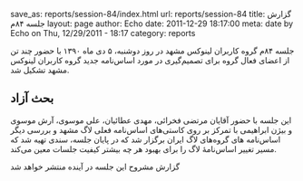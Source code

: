 save_as: reports/session-84/index.html
url: reports/session-84
title: گزارش جلسه ۸۴م
layout: page
author: Echo
date: 2011-12-29 18:17:00
meta: date by Echo on Thu, 12/29/2011 - 18:17
category: reports

جلسه ۸۴م گروه کاربران لینوکس مشهد در روز دوشنبه، ۵ دی ماه ۱۳۹۰ با حضور چند تن
از اعضای فعال گروه برای تصمیم‌گیری در مورد اسا‌س‌نامه جدید گروه کاربران لینوکس
مشهد تشکیل شد.


<!--more-->


## بحث آزاد
این جلسه با حضور آقایان مرتضی فخرائی، مهدی عطائیان، علی موسوی، آرش موسوی و
بیژن ابراهیمی با تمرکز بر روی کاستی‌های اساس‌نامه فعلی لاگ مشهد و بررسی دیگر
اساس‌نامه های گروه‌های لاگ ایران برگزار شد که در پایان جلسه، سندی تهیه شد که
مسیر تغییر اساس‌نامهٔ لاگ را برای بهبود هر چه بیشتر کیفیت جلسات معین می‌کند.

گزارش مشروح این جلسه در آینده منتشر خواهد شد
